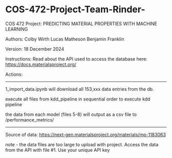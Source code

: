 # COS-472-Project-Team-Rinder-
COS 472 Project: PREDICTING MATERIAL PROPERTIES WITH MACHINE LEARNING

Authors: 
      Colby Wirth
      Lucas Matheson
      Benjamin Franklin

Version: 
      18 December 2024


Instructions: Read about the API used to access the database here: 
https://docs.materialsproject.org/


Actions:
*****
1_import_data.ipynb will download all 153,xxx data entries from the db.

execute all files from kdd_pipeline in sequential order to execute kdd pipeline

the data from each model (files 5-8) will output as a csv file to /performance_metrics/
*****

Source of data: https://next-gen.materialsproject.org/materials/mp-1183063

note - the data files are too large to upload with project.  Access the data from the API with file #1.  Use your unique API key
